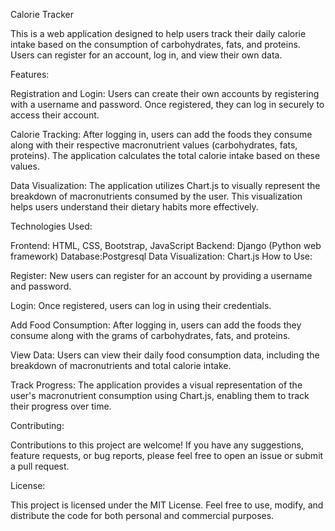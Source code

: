 Calorie Tracker

This is a web application designed to help users track their daily calorie intake based on the consumption of carbohydrates, fats, and proteins. Users can register for an account, log in, and view their own data.

Features:

Registration and Login: Users can create their own accounts by registering with a username and password. Once registered, they can log in securely to access their account.

Calorie Tracking: After logging in, users can add the foods they consume along with their respective macronutrient values (carbohydrates, fats, proteins). The application calculates the total calorie intake based on these values.

Data Visualization: The application utilizes Chart.js to visually represent the breakdown of macronutrients consumed by the user. This visualization helps users understand their dietary habits more effectively.

Technologies Used:

Frontend: HTML, CSS, Bootstrap, JavaScript
Backend: Django (Python web framework)
Database:Postgresql
Data Visualization: Chart.js
How to Use:

Register: New users can register for an account by providing a username and password.

Login: Once registered, users can log in using their credentials.

Add Food Consumption: After logging in, users can add the foods they consume along with the grams of carbohydrates, fats, and proteins.

View Data: Users can view their daily food consumption data, including the breakdown of macronutrients and total calorie intake.

Track Progress: The application provides a visual representation of the user's macronutrient consumption using Chart.js, enabling them to track their progress over time.

Contributing:

Contributions to this project are welcome! If you have any suggestions, feature requests, or bug reports, please feel free to open an issue or submit a pull request.

License:

This project is licensed under the MIT License. Feel free to use, modify, and distribute the code for both personal and commercial purposes.
